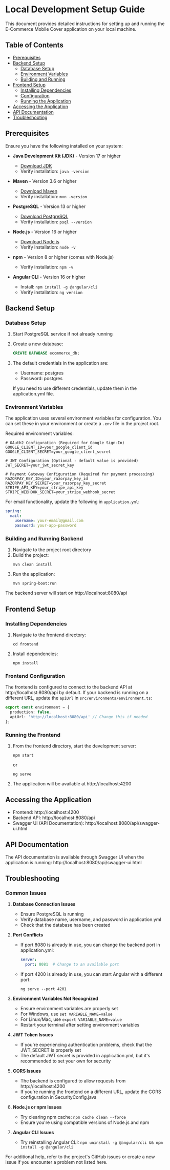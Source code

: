 # Local Development Setup Guide

This document provides detailed instructions for setting up and running the E-Commerce Mobile Cover application on your local machine.

## Table of Contents
- [Prerequisites](#prerequisites)
- [Backend Setup](#backend-setup)
  - [Database Setup](#database-setup)
  - [Environment Variables](#environment-variables)
  - [Building and Running](#building-and-running-backend)
- [Frontend Setup](#frontend-setup)
  - [Installing Dependencies](#installing-dependencies)
  - [Configuration](#frontend-configuration)
  - [Running the Application](#running-the-frontend)
- [Accessing the Application](#accessing-the-application)
- [API Documentation](#api-documentation)
- [Troubleshooting](#troubleshooting)

## Prerequisites

Ensure you have the following installed on your system:

- **Java Development Kit (JDK)** - Version 17 or higher
  - [Download JDK](https://www.oracle.com/java/technologies/downloads/)
  - Verify installation: `java -version`

- **Maven** - Version 3.6 or higher
  - [Download Maven](https://maven.apache.org/download.cgi)
  - Verify installation: `mvn -version`

- **PostgreSQL** - Version 13 or higher
  - [Download PostgreSQL](https://www.postgresql.org/download/)
  - Verify installation: `psql --version`

- **Node.js** - Version 16 or higher
  - [Download Node.js](https://nodejs.org/)
  - Verify installation: `node -v`

- **npm** - Version 8 or higher (comes with Node.js)
  - Verify installation: `npm -v`

- **Angular CLI** - Version 16 or higher
  - Install: `npm install -g @angular/cli`
  - Verify installation: `ng version`

## Backend Setup

### Database Setup

1. Start PostgreSQL service if not already running
2. Create a new database:
   ```sql
   CREATE DATABASE ecommerce_db;
   ```
3. The default credentials in the application are:
   - Username: postgres
   - Password: postgres

   If you need to use different credentials, update them in the application.yml file.

### Environment Variables

The application uses several environment variables for configuration. You can set these in your environment or create a `.env` file in the project root.

Required environment variables:

```
# OAuth2 Configuration (Required for Google Sign-In)
GOOGLE_CLIENT_ID=your_google_client_id
GOOGLE_CLIENT_SECRET=your_google_client_secret

# JWT Configuration (Optional - default value is provided)
JWT_SECRET=your_jwt_secret_key

# Payment Gateway Configuration (Required for payment processing)
RAZORPAY_KEY_ID=your_razorpay_key_id
RAZORPAY_KEY_SECRET=your_razorpay_key_secret
STRIPE_API_KEY=your_stripe_api_key
STRIPE_WEBHOOK_SECRET=your_stripe_webhook_secret
```

For email functionality, update the following in `application.yml`:
```yaml
spring:
  mail:
    username: your-email@gmail.com
    password: your-app-password
```

### Building and Running Backend

1. Navigate to the project root directory
2. Build the project:
   ```
   mvn clean install
   ```
3. Run the application:
   ```
   mvn spring-boot:run
   ```

The backend server will start on http://localhost:8080/api

## Frontend Setup

### Installing Dependencies

1. Navigate to the frontend directory:
   ```
   cd frontend
   ```
2. Install dependencies:
   ```
   npm install
   ```

### Frontend Configuration

The frontend is configured to connect to the backend API at http://localhost:8080/api by default. If your backend is running on a different URL, update the `apiUrl` in `src/environments/environment.ts`:

```typescript
export const environment = {
  production: false,
  apiUrl: 'http://localhost:8080/api' // Change this if needed
};
```

### Running the Frontend

1. From the frontend directory, start the development server:
   ```
   npm start
   ```
   or
   ```
   ng serve
   ```

2. The application will be available at http://localhost:4200

## Accessing the Application

- Frontend: http://localhost:4200
- Backend API: http://localhost:8080/api
- Swagger UI (API Documentation): http://localhost:8080/api/swagger-ui.html

## API Documentation

The API documentation is available through Swagger UI when the application is running:
http://localhost:8080/api/swagger-ui.html

## Troubleshooting

### Common Issues

1. **Database Connection Issues**
   - Ensure PostgreSQL is running
   - Verify database name, username, and password in application.yml
   - Check that the database has been created

2. **Port Conflicts**
   - If port 8080 is already in use, you can change the backend port in application.yml:
     ```yaml
     server:
       port: 8081  # Change to an available port
     ```
   - If port 4200 is already in use, you can start Angular with a different port:
     ```
     ng serve --port 4201
     ```

3. **Environment Variables Not Recognized**
   - Ensure environment variables are properly set
   - For Windows, use `set VARIABLE_NAME=value`
   - For Linux/Mac, use `export VARIABLE_NAME=value`
   - Restart your terminal after setting environment variables

4. **JWT Token Issues**
   - If you're experiencing authentication problems, check that the JWT_SECRET is properly set
   - The default JWT secret is provided in application.yml, but it's recommended to set your own for security

5. **CORS Issues**
   - The backend is configured to allow requests from http://localhost:4200
   - If you're running the frontend on a different URL, update the CORS configuration in SecurityConfig.java

6. **Node.js or npm Issues**
   - Try clearing npm cache: `npm cache clean --force`
   - Ensure you're using compatible versions of Node.js and npm

7. **Angular CLI Issues**
   - Try reinstalling Angular CLI: `npm uninstall -g @angular/cli && npm install -g @angular/cli`

For additional help, refer to the project's GitHub issues or create a new issue if you encounter a problem not listed here.